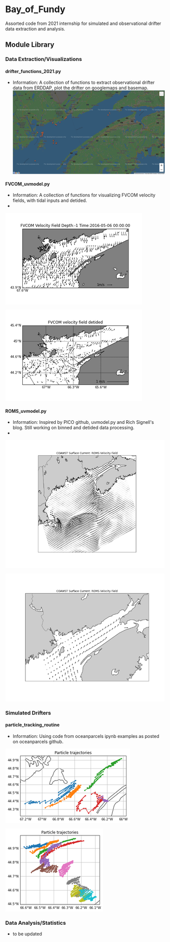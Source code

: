 # Bay_of_Fundy
Assorted code from 2021 internship for simulated and observational drifter data extraction and analysis.


## Module Library

### Data Extraction/Visualizations
#### drifter_functions_2021.py
- Information: A collection of functions to extract observational drifter data from ERDDAP, plot the drifter on googlemaps and basemap.
![Image of Drifter Releases from 1988-2019 in Bay of Fundy](https://github.com/markeleone/Bay_of_Fundy/blob/main/plots/drifterrelease_gmap_screenshot.png)


#### FVCOM_uvmodel.py
- Information: A collection of functions for visualizing FVCOM velocity fields, with tidal inputs and detided.
- 
![Image of FVCOM velocity field with tides](https://github.com/markeleone/Bay_of_Fundy/blob/main/plots/FVCOM_velocity_field_with_tides_05062016-05152016_1m.png)

![Image of FVCOM velocity field detided](https://github.com/markeleone/Bay_of_Fundy/blob/main/plots/FVCOM_velocity_field_detided_05012016-05152016_30m.png)


#### ROMS_uvmodel.py
- Information: Inspired by PICO github, uvmodel.py and Rich Signell's blog. Still working on binned and detided data processing.
- 
![Image of COAWST Surface Current Gulf of Maine](https://github.com/markeleone/Bay_of_Fundy/blob/main/plots/ROMS_velocity_field_nocolor.png)

![Image of COAWST Surface Current Bay of Fundy](https://github.com/markeleone/Bay_of_Fundy/blob/main/plots/ROMS_velocity_field_nocolor_BoF.png)



### Simulated Drifters
#### particle_tracking_routine
- Information: Using code from oceanparcels ipynb examples as posted on oceanparcels github.

![Image of DOPPIO Simulated Particles](https://github.com/markeleone/Bay_of_Fundy/blob/main/plots/BoFParticleTrack1.png)

![Image of DOPPIO Simulated Particles](https://github.com/markeleone/Bay_of_Fundy/blob/main/plots/BoFParticleTrack_05.01.2018_05.15.2018_10_2.png)
  
  
  
### Data Analysis/Statistics
- to be updated
  
